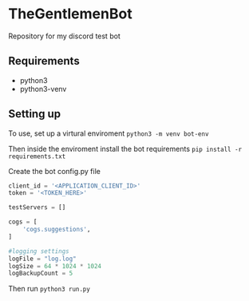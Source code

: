 # TheGentlemenBot
Repository for my discord test bot

## Requirements
- python3
- python3-venv

## Setting up
To use, set up a virtural enviroment
`python3 -m venv bot-env`

Then inside the enviroment install the bot requirements
`pip install -r requirements.txt`

Create the bot config.py file
```python
client_id = '<APPLICATION_CLIENT_ID>'
token = '<TOKEN_HERE>'

testServers = []

cogs = [
    'cogs.suggestions',
]

#logging settings
logFile = "log.log"
logSize = 64 * 1024 * 1024
logBackupCount = 5
```

Then run
`python3 run.py`
